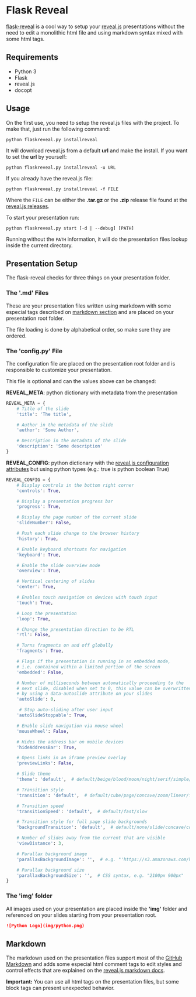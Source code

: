 # Flask Reveal

[flask-reveal](https://github.com/humrochagf/flask-reveal) is a cool way to setup your [reveal.js](https://github.com/hakimel/reveal.js) presentations without the need to edit a monolithic html file and using markdown syntax mixed with some html tags.

## Requirements

 - Python 3
 - Flask
 - reveal.js
 - docopt

## Usage

On the first use, you need to setup the reveal.js files with the project. To make that, just run the following command:

```
python flaskreveal.py installreveal
```

It will download reveal.js from a default **url** and make the install. If you want to set the **url** by yourself:

```
python flaskreveal.py installreveal -u URL
```

If you already have the reveal.js file:

```
python flaskreveal.py installreveal -f FILE
```

Where the `FILE` can be either the **.tar.gz** or the **.zip** release file found at the [reveal.js releases](https://github.com/hakimel/reveal.js/releases).

To start your presentation run:

```
python flaskreveal.py start [-d | --debug] [PATH]
```

Running without the `PATH` information, it will do the presentation files lookup inside the current directory.

## Presentation Setup

The flask-reveal checks for three things on your presentation folder.

### The '.md' Files

These are your presentation files written using markdown with some especial tags described on [markdown section](#markdown) and are placed on your presentation root folder.

The file loading is done by alphabetical order, so make sure they are ordered.

### The 'config.py' File

The configuration file are placed on the presentation root folder and is responsible to customize your presentation.

This file is optional and can the values above can be changed:

**REVEAL_META**: python dictionary with metadata from the presentation

```python
REVEAL_META = {
    # Title of the slide
    'title': 'The title',

    # Author in the metadata of the slide
    'author': 'Some Author',

    # Description in the metadata of the slide
    'description': 'Some description'
}
```
**REVEAL_CONFIG**: python dictionary with the [reveal.js configuration attributes](https://github.com/hakimel/reveal.js/#configuration) but using python types (e.g.: true is python boolean True)

```python
REVEAL_CONFIG = {
    # Display controls in the bottom right corner
    'controls': True,

    # Display a presentation progress bar
    'progress': True,

    # Display the page number of the current slide
    'slideNumber': False,

    # Push each slide change to the browser history
    'history': True,

    # Enable keyboard shortcuts for navigation
    'keyboard': True,

    # Enable the slide overview mode
    'overview': True,

    # Vertical centering of slides
    'center': True,

    # Enables touch navigation on devices with touch input
    'touch': True,

    # Loop the presentation
    'loop': True,

    # Change the presentation direction to be RTL
    'rtl': False,

    # Turns fragments on and off globally
    'fragments': True,

    # Flags if the presentation is running in an embedded mode,
    # i.e. contained within a limited portion of the screen
    'embedded': False,

    # Number of milliseconds between automatically proceeding to the
    # next slide, disabled when set to 0, this value can be overwritten
    # by using a data-autoslide attribute on your slides
    'autoSlide': 0,

     # Stop auto-sliding after user input
    'autoSlideStoppable': True,

    # Enable slide navigation via mouse wheel
    'mouseWheel': False,

    # Hides the address bar on mobile devices
    'hideAddressBar': True,

    # Opens links in an iframe preview overlay
    'previewLinks': False,

    # Slide theme
    'theme': 'default',  # default/beige/blood/moon/night/serif/simple/sky/solarized

    # Transition style
    'transition': 'default',  # default/cube/page/concave/zoom/linear/fade/none

    # Transition speed
    'transitionSpeed': 'default',  # default/fast/slow

    # Transition style for full page slide backgrounds
    'backgroundTransition': 'default',  # default/none/slide/concave/convex/zoom

    # Number of slides away from the current that are visible
    'viewDistance': 3,

    # Parallax background image
    'parallaxBackgroundImage': '',  # e.g. "'https://s3.amazonaws.com/hakim-static/reveal-js/reveal-parallax-1.jpg'"

    # Parallax background size
    'parallaxBackgroundSize': '',  # CSS syntax, e.g. "2100px 900px"
}
```

### The 'img' folder

All images used on your presentation are placed inside the **'img'** folder and referenced on your slides starting from your presentation root.

```markdown
![Python Logo](img/python.png)
```

## Markdown

The markdown used on the presentation files support most of the [GitHub Markdown](https://help.github.com/articles/markdown-basics) and adds some especial html comment tags to edit styles and control effects that are explained on the [reveal.js markdown docs](https://github.com/hakimel/reveal.js/#markdown).

**Important:** You can use all html tags on the presentation files, but some block tags can present unexpected behavior.
